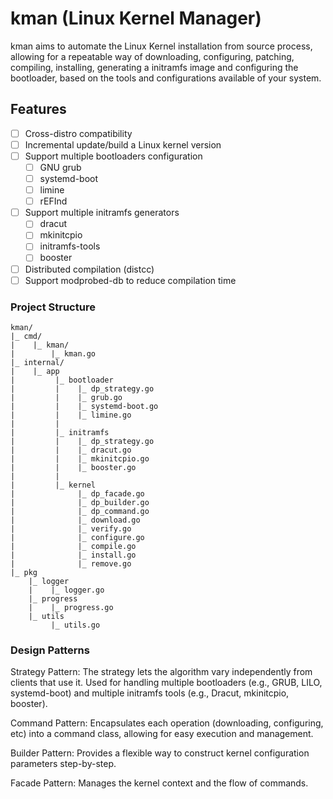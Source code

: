 # kman (Linux Kernel Manager)

kman aims to automate the Linux Kernel installation from source process, allowing for a
repeatable way of downloading, configuring, patching, compiling, installing,
generating a initramfs image and configuring the bootloader, based on the tools 
and configurations available of your system.

## Features

- [ ] Cross-distro compatibility
- [ ] Incremental update/build a Linux kernel version
- [ ] Support multiple bootloaders configuration
    - [ ] GNU grub
    - [ ] systemd-boot
    - [ ] limine
    - [ ] rEFInd
- [ ] Support multiple initramfs generators
    - [ ] dracut
    - [ ] mkinitcpio
    - [ ] initramfs-tools
    - [ ] booster
- [ ] Distributed compilation (distcc)
- [ ] Support modprobed-db to reduce compilation time

### Project Structure

```
kman/
|_ cmd/
|    |_ kman/
|        |_ kman.go
|_ internal/
|    |_ app
|         |_ bootloader
|         |    |_ dp_strategy.go
|         |    |_ grub.go
|         |    |_ systemd-boot.go
|         |    |_ limine.go
|         |   
|         |_ initramfs
|         |    |_ dp_strategy.go
|         |    |_ dracut.go
|         |    |_ mkinitcpio.go
|         |    |_ booster.go
|         |   
|         |_ kernel
|              |_ dp_facade.go
|              |_ dp_builder.go
|              |_ dp_command.go
|              |_ download.go
|              |_ verify.go
|              |_ configure.go
|              |_ compile.go
|              |_ install.go
|              |_ remove.go
|_ pkg
    |_ logger
    |    |_ logger.go
    |_ progress
    |    |_ progress.go
    |_ utils
         |_ utils.go
```

### Design Patterns

Strategy Pattern: The strategy lets the algorithm vary independently from clients
that use it. Used for handling multiple bootloaders (e.g., GRUB, LILO, systemd-boot)
and multiple initramfs tools (e.g., Dracut, mkinitcpio, booster).

Command Pattern: Encapsulates each operation (downloading, configuring, etc)
into a command class, allowing for easy execution and management.

Builder Pattern: Provides a flexible way to construct kernel configuration parameters step-by-step.

Facade Pattern: Manages the kernel context and the flow of commands.

